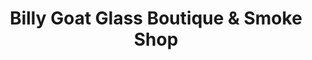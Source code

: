 ---
title: "Billy Goat Glass Boutique & Smoke Shop"
url: /detroit/billy-goat-glass-boutique-and-smoke-shop/
shop: tobacco
---